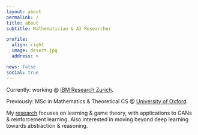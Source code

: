 ```yaml
---
layout: about
permalink: /
title: about
subtitle: Mathematician & AI Researcher

profile:
  align: right
  image: desert.jpg
  address: >

news: false
social: true
---
```


Currently: working @ <a href='https://research.ibm.com/people/alistair-letcher'>IBM Research Zurich</a>.

Previously: MSc in Mathematics & Theoretical CS @ <a href='https://www.ox.ac.uk/admissions/graduate/courses/msc-mathematics-and-foundations-computer-science'>University of Oxford</a>.

My [research](https://aletcher.github.io/publications/) focuses on learning & game theory, with applications to GANs & reinforcement learning. Also interested in moving beyond deep learning towards abstraction & reasoning.

<!---
[Bachelor thesis](https://aletcher.github.io/assets/pdf/bsc_thesis.pdf) in algebraic number theory and my [master thesis](https://aletcher.github.io/assets/pdf/msc_thesis.pdf) on differentiable games.
-->
